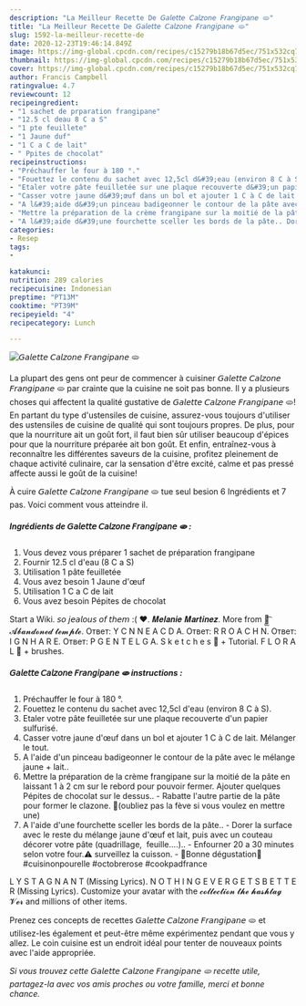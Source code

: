 ```yaml
---
description: "La Meilleur Recette De 𝘎𝘢𝘭𝘦𝘵𝘵𝘦 𝘊𝘢𝘭𝘻𝘰𝘯𝘦 𝘍𝘳𝘢𝘯𝘨𝘪𝘱𝘢𝘯𝘦 🫓"
title: "La Meilleur Recette De 𝘎𝘢𝘭𝘦𝘵𝘵𝘦 𝘊𝘢𝘭𝘻𝘰𝘯𝘦 𝘍𝘳𝘢𝘯𝘨𝘪𝘱𝘢𝘯𝘦 🫓"
slug: 1592-la-meilleur-recette-de
date: 2020-12-23T19:46:14.849Z
image: https://img-global.cpcdn.com/recipes/c15279b18b67d5ec/751x532cq70/𝘎𝘢𝘭𝘦𝘵𝘵𝘦-𝘊𝘢𝘭𝘻𝘰𝘯𝘦-𝘍𝘳𝘢𝘯𝘨𝘪𝘱𝘢𝘯𝘦-🫓-photo-principale-de-la-recette.jpg
thumbnail: https://img-global.cpcdn.com/recipes/c15279b18b67d5ec/751x532cq70/𝘎𝘢𝘭𝘦𝘵𝘵𝘦-𝘊𝘢𝘭𝘻𝘰𝘯𝘦-𝘍𝘳𝘢𝘯𝘨𝘪𝘱𝘢𝘯𝘦-🫓-photo-principale-de-la-recette.jpg
cover: https://img-global.cpcdn.com/recipes/c15279b18b67d5ec/751x532cq70/𝘎𝘢𝘭𝘦𝘵𝘵𝘦-𝘊𝘢𝘭𝘻𝘰𝘯𝘦-𝘍𝘳𝘢𝘯𝘨𝘪𝘱𝘢𝘯𝘦-🫓-photo-principale-de-la-recette.jpg
author: Francis Campbell
ratingvalue: 4.7
reviewcount: 12
recipeingredient:
- "1 sachet de prparation frangipane"
- "12.5 cl deau 8 C a S"
- "1 pte feuillete"
- "1 Jaune duf"
- "1 C a C de lait"
- " Ppites de chocolat"
recipeinstructions:
- "Préchauffer le four à 180 °."
- "Fouettez le contenu du sachet avec 12,5cl d&#39;eau (environ 8 C à S)."
- "Etaler votre pâte feuilletée sur une plaque recouverte d&#39;un papier sulfurisé."
- "Casser votre jaune d&#39;œuf dans un bol et ajouter 1 C à C de lait. Mélanger le tout."
- "A l&#39;aide d&#39;un pinceau badigeonner le contour de la pâte avec le mélange jaune + lait.."
- "Mettre la préparation de la crème frangipane sur la moitié de la pâte en laissant 1 à 2 cm sur le rebord pour pouvoir fermer. Ajouter quelques Pépites de chocolat sur le dessus.. Rabatte l&#39;autre partie de la pâte pour former le clazone. 🔹️(oubliez pas la fève si vous voulez en mettre une)"
- "A l&#39;aide d&#39;une fourchette sceller les bords de la pâte.. Dorer la surface avec le reste du mélange jaune d&#39;œuf et lait, puis avec un couteau décorer votre pâte (quadrillage,  feuille....).. Enfourner 20 a 30 minutes selon votre four.⚠️ surveillez la cuisson. 🌸Bonne dégustation🌸#cuisinonpourelle #octobrerose #cookpadfrance"
categories:
- Resep
tags:
- 

katakunci:  
nutrition: 289 calories
recipecuisine: Indonesian
preptime: "PT13M"
cooktime: "PT39M"
recipeyield: "4"
recipecategory: Lunch

---
```



![𝘎𝘢𝘭𝘦𝘵𝘵𝘦 𝘊𝘢𝘭𝘻𝘰𝘯𝘦 𝘍𝘳𝘢𝘯𝘨𝘪𝘱𝘢𝘯𝘦 🫓](https://img-global.cpcdn.com/recipes/c15279b18b67d5ec/751x532cq70/𝘎𝘢𝘭𝘦𝘵𝘵𝘦-𝘊𝘢𝘭𝘻𝘰𝘯𝘦-𝘍𝘳𝘢𝘯𝘨𝘪𝘱𝘢𝘯𝘦-🫓-photo-principale-de-la-recette.jpg)

La plupart des gens ont peur de commencer à cuisiner 𝘎𝘢𝘭𝘦𝘵𝘵𝘦 𝘊𝘢𝘭𝘻𝘰𝘯𝘦 𝘍𝘳𝘢𝘯𝘨𝘪𝘱𝘢𝘯𝘦 🫓 par crainte que la cuisine ne soit pas bonne. Il y a plusieurs choses qui affectent la qualité gustative de 𝘎𝘢𝘭𝘦𝘵𝘵𝘦 𝘊𝘢𝘭𝘻𝘰𝘯𝘦 𝘍𝘳𝘢𝘯𝘨𝘪𝘱𝘢𝘯𝘦 🫓! En partant du type d'ustensiles de cuisine, assurez-vous toujours d'utiliser des ustensiles de cuisine de qualité qui sont toujours propres. De plus, pour que la nourriture ait un goût fort, il faut bien sûr utiliser beaucoup d'épices pour que la nourriture préparée ait bon goût. Et enfin, entraînez-vous à reconnaître les différentes saveurs de la cuisine, profitez pleinement de chaque activité culinaire, car la sensation d'être excité, calme et pas pressé affecte aussi le goût de la cuisine!

<!--inarticleads1-->

À cuire 𝘎𝘢𝘭𝘦𝘵𝘵𝘦 𝘊𝘢𝘭𝘻𝘰𝘯𝘦 𝘍𝘳𝘢𝘯𝘨𝘪𝘱𝘢𝘯𝘦 🫓 tue seul besion 6 Ingrédients et 7 pas. Voici comment vous atteindre il.

##### Ingrédients de 𝘎𝘢𝘭𝘦𝘵𝘵𝘦 𝘊𝘢𝘭𝘻𝘰𝘯𝘦 𝘍𝘳𝘢𝘯𝘨𝘪𝘱𝘢𝘯𝘦 🫓 :

1. Vous devez vous préparer 1 sachet de préparation frangipane
1. Fournir 12.5 cl d&#39;eau (8 C a S)
1. Utilisation 1 pâte feuilletée
1. Vous avez besoin 1 Jaune d&#39;œuf
1. Utilisation 1 C a C de lait
1. Vous avez besoin  Pépites de chocolat


Start a Wiki. 𝘴𝘰 𝘫𝘦𝘢𝘭𝘰𝘶𝘴 𝘰𝘧 𝘵𝘩𝘦𝘮 :( ♥. 𝑴𝒆𝒍𝒂𝒏𝒊𝒆 𝑴𝒂𝒓𝒕𝒊𝒏𝒆𝒛. More from ᭡͡ᩬ 𝓐𝓫𝓪𝓷𝓭𝓸𝓷𝓮𝓭 𝓽𝓮𝓶𝓹𝓵𝓮. Ответ: Y C N N E A C D A. Ответ: R R O A C H N. Ответ: I G N H A R E. Ответ: P G E N T E L G A. S k e t c h e s 🌿 + Tutorial. F L O R A L 🌺 + brushes. 

<!--inarticleads2-->

##### 𝘎𝘢𝘭𝘦𝘵𝘵𝘦 𝘊𝘢𝘭𝘻𝘰𝘯𝘦 𝘍𝘳𝘢𝘯𝘨𝘪𝘱𝘢𝘯𝘦 🫓 instructions :

1. Préchauffer le four à 180 °.
1. Fouettez le contenu du sachet avec 12,5cl d&#39;eau (environ 8 C à S).
1. Etaler votre pâte feuilletée sur une plaque recouverte d&#39;un papier sulfurisé.
1. Casser votre jaune d&#39;œuf dans un bol et ajouter 1 C à C de lait. Mélanger le tout.
1. A l&#39;aide d&#39;un pinceau badigeonner le contour de la pâte avec le mélange jaune + lait..
1. Mettre la préparation de la crème frangipane sur la moitié de la pâte en laissant 1 à 2 cm sur le rebord pour pouvoir fermer. Ajouter quelques Pépites de chocolat sur le dessus.. - Rabatte l&#39;autre partie de la pâte pour former le clazone. 🔹️(oubliez pas la fève si vous voulez en mettre une)
1. A l&#39;aide d&#39;une fourchette sceller les bords de la pâte.. - Dorer la surface avec le reste du mélange jaune d&#39;œuf et lait, puis avec un couteau décorer votre pâte (quadrillage,  feuille....).. - Enfourner 20 a 30 minutes selon votre four.⚠️ surveillez la cuisson. - 🌸Bonne dégustation🌸#cuisinonpourelle #octobrerose #cookpadfrance


L Y S T A G N A N T (Missing Lyrics). N O T H I N G E V E R G E T S B E T T E R (Missing Lyrics). Customize your avatar with the 𝓬𝓸𝓵𝓵𝓮𝓬𝓽𝓲𝓸𝓷 𝓽𝓱𝓮 𝓱𝓪𝓼𝓱𝓽𝓪𝓰 𝓥𝓮𝓻 and millions of other items. 

<!--inarticleads1-->

<p>
Prenez ces concepts de recettes 𝘎𝘢𝘭𝘦𝘵𝘵𝘦 𝘊𝘢𝘭𝘻𝘰𝘯𝘦 𝘍𝘳𝘢𝘯𝘨𝘪𝘱𝘢𝘯𝘦 🫓 et utilisez-les également et peut-être même expérimentez pendant que vous y allez. Le coin cuisine est un endroit idéal pour tenter de nouveaux points avec l'aide appropriée.
</p>

<p>
<i>Si vous trouvez cette 𝘎𝘢𝘭𝘦𝘵𝘵𝘦 𝘊𝘢𝘭𝘻𝘰𝘯𝘦 𝘍𝘳𝘢𝘯𝘨𝘪𝘱𝘢𝘯𝘦 🫓 recette utile, partagez-la avec vos amis proches ou votre famille, merci et bonne chance.</i>
</p>
